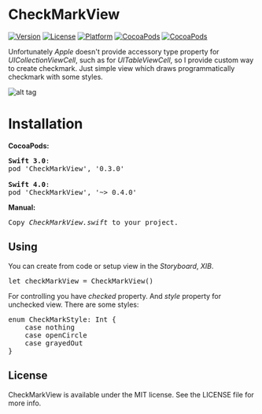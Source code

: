 # CheckMarkView

[![Version](https://img.shields.io/cocoapods/v/CheckMarkView.svg?style=flat)](http://cocoadocs.org/docsets/CheckMarkView)
[![License](https://img.shields.io/cocoapods/l/CheckMarkView.svg?style=flat)](http://cocoadocs.org/docsets/CheckMarkView)
[![Platform](https://img.shields.io/cocoapods/p/CheckMarkView.svg?style=flat)](http://cocoadocs.org/docsets/CheckMarkView)
[![CocoaPods](https://img.shields.io/cocoapods/dt/CheckMarkView.svg)](https://cocoapods.org/pods/CheckMarkView)
[![CocoaPods](https://img.shields.io/cocoapods/dm/CheckMarkView.svg)](https://cocoapods.org/pods/CheckMarkView)

Unfortunately <i>Apple</i> doesn't provide accessory type property for <i>UICollectionViewCell</i>, such as for <i>UITableViewCell</i>, so I provide custom way to create checkmark.
Just simple view which draws programmatically checkmark with some styles.

![alt tag](https://raw.github.com/maximbilan/CheckMarkView/master/img/img1.png)

# Installation

<b>CocoaPods:</b>
<pre>
<b>Swift 3.0</b>:
pod 'CheckMarkView', '0.3.0'

<b>Swift 4.0</b>:
pod 'CheckMarkView', '~> 0.4.0'
</pre>

<b>Manual:</b>
<pre>
Copy <i>CheckMarkView.swift</i> to your project.
</pre>

## Using

You can create from code or setup view in the <i>Storyboard</i>, <i>XIB</i>.

<pre>
let checkMarkView = CheckMarkView()
</pre>

For controlling you have <i>checked</i> property.
And <i>style</i> property for unchecked view. There are some styles:

<pre>
enum CheckMarkStyle: Int {
    case nothing
    case openCircle
    case grayedOut
}
</pre>

## License

CheckMarkView is available under the MIT license. See the LICENSE file for more info.
